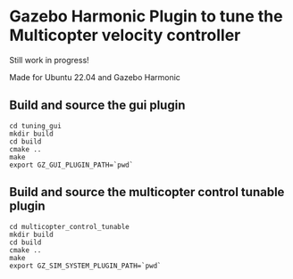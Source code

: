 # Gazebo Harmonic Plugin to tune the Multicopter velocity controller

Still work in progress!

Made for Ubuntu 22.04 and Gazebo Harmonic


## Build and source the gui plugin

    cd tuning_gui
    mkdir build
    cd build
    cmake ..
    make
    export GZ_GUI_PLUGIN_PATH=`pwd`


## Build and source the multicopter control tunable plugin

    cd multicopter_control_tunable
    mkdir build
    cd build
    cmake ..
    make 
    export GZ_SIM_SYSTEM_PLUGIN_PATH=`pwd`
